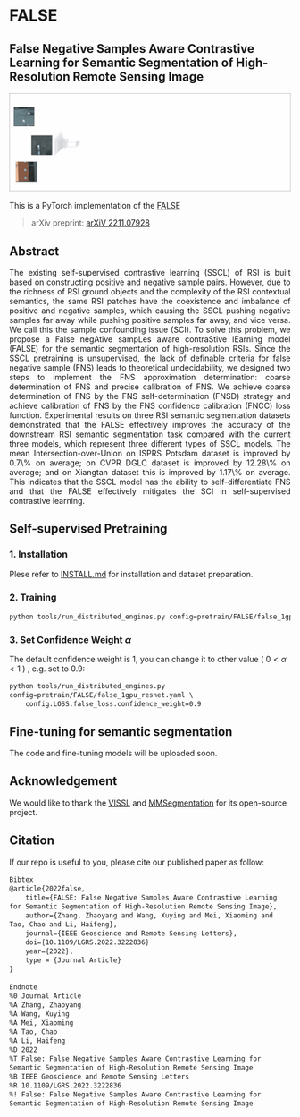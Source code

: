 # FALSE

## False Negative Samples Aware Contrastive Learning for Semantic Segmentation of High-Resolution Remote Sensing Image

<img src="FALSE.gif" width="900"/>

This is a PyTorch implementation of the [FALSE](https://ieeexplore.ieee.org/document/9954056)
> arXiv preprint: [arXiV 2211.07928](https://arxiv.org/abs/2211.07928)

## Abstract

<p align="justify">
The existing self-supervised contrastive learning (SSCL) of RSI is built based on constructing positive and negative sample pairs. However, due to the richness of RSI ground objects and the complexity of the RSI contextual semantics, the same RSI patches have the coexistence and imbalance of positive and negative samples, which causing the SSCL pushing negative samples far away while pushing positive samples far away, and vice versa. We call this the sample confounding issue (SCI). To solve this problem, we propose a False negAtive sampLes aware contraStive lEarning model (FALSE) for the semantic segmentation of high-resolution RSIs. Since the SSCL pretraining is unsupervised, the lack of definable criteria for false negative sample (FNS) leads to theoretical undecidability, we designed two steps to implement the FNS approximation determination: coarse determination of FNS and precise calibration of FNS. We achieve coarse determination of FNS by the FNS self-determination (FNSD) strategy and achieve calibration of FNS by the FNS confidence calibration (FNCC) loss function. Experimental results on three RSI semantic segmentation datasets demonstrated that the FALSE effectively improves the accuracy of the downstream RSI semantic segmentation task compared with the current three models, which represent three different types of SSCL models. The mean Intersection-over-Union on ISPRS Potsdam dataset is improved by 0.7\% on average; on CVPR DGLC dataset is improved by 12.28\% on average; and on Xiangtan dataset this is improved by 1.17\% on average. This indicates that the SSCL model has the ability to self-differentiate FNS and that the FALSE effectively mitigates the SCI in self-supervised contrastive learning.

## Self-supervised Pretraining
### 1. Installation
Plese refer to [INSTALL.md](docs/INSTALL.md) for installation and dataset preparation.
### 2. Training 
```bash
python tools/run_distributed_engines.py config=pretrain/FALSE/false_1gpu_resnet.yaml
``` 
### 3. Set Confidence Weight $\alpha$
The default confidence weight is 1, you can change it to other value ( $0<\alpha<1$ ) , e.g. set to 0.9:
```
python tools/run_distributed_engines.py config=pretrain/FALSE/false_1gpu_resnet.yaml \
    config.LOSS.false_loss.confidence_weight=0.9
```

## Fine-tuning for semantic segmentation

The code and fine-tuning models will be uploaded soon.


## Acknowledgement

We would like to thank the [VISSL](https://github.com/facebookresearch/vissl) and [MMSegmentation](https://github.com/open-mmlab/mmsegmentation) for its open-source project.

## Citation

If our repo is useful to you, please cite our published paper as follow:
```
Bibtex
@article{2022false,
    title={FALSE: False Negative Samples Aware Contrastive Learning for Semantic Segmentation of High-Resolution Remote Sensing Image},
    author={Zhang, Zhaoyang and Wang, Xuying and Mei, Xiaoming and Tao, Chao and Li, Haifeng},
    journal={IEEE Geoscience and Remote Sensing Letters}, 
    doi={10.1109/LGRS.2022.3222836}
    year={2022},
    type = {Journal Article}
}

Endnote
%0 Journal Article
%A Zhang, Zhaoyang
%A Wang, Xuying
%A Mei, Xiaoming
%A Tao, Chao
%A Li, Haifeng
%D 2022
%T False: False Negative Samples Aware Contrastive Learning for Semantic Segmentation of High-Resolution Remote Sensing Image
%B IEEE Geoscience and Remote Sensing Letters
%R 10.1109/LGRS.2022.3222836
%! False: False Negative Samples Aware Contrastive Learning for Semantic Segmentation of High-Resolution Remote Sensing Image
```
